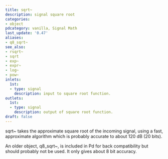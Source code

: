 ```yaml
---
title: sqrt~
description: signal square root
categories:
- object
pdcategory: vanilla, Signal Math
last_update: '0.47'
aliases:
- q8_sqrt~
see_also:
- rsqrt~
- sqrt
- exp~
- expr~
- log~
- pow~
inlets:
  1st:
  - type: signal
    description: input to square root function.
outlets:
  1st:
  - type: signal
    description: output of square root function.
draft: false
---
```

sqrt~ takes the approximate square root of the incoming signal, using a fast, approximate algorithm which is probably accurate to about 120 dB (20 bits).

An older object, q8_sqrt~, is included in Pd for back compatibility but should probably not be used. It only gives about 8 bit accuracy.
